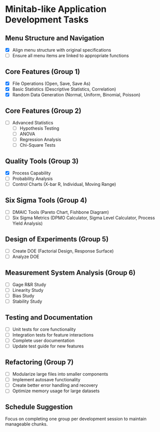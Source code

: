 # Minitab-like Application Development Tasks

## Menu Structure and Navigation
- [x] Align menu structure with original specifications
- [ ] Ensure all menu items are linked to appropriate functions

## Core Features (Group 1)
- [x] File Operations (Open, Save, Save As)
- [x] Basic Statistics (Descriptive Statistics, Correlation)
- [x] Random Data Generation (Normal, Uniform, Binomial, Poisson)

## Core Features (Group 2)
- [ ] Advanced Statistics
  - [ ] Hypothesis Testing
  - [ ] ANOVA
  - [ ] Regression Analysis
  - [ ] Chi-Square Tests

## Quality Tools (Group 3)
- [x] Process Capability
- [ ] Probability Analysis
- [ ] Control Charts (X-bar R, Individual, Moving Range)

## Six Sigma Tools (Group 4)
- [ ] DMAIC Tools (Pareto Chart, Fishbone Diagram)
- [ ] Six Sigma Metrics (DPMO Calculator, Sigma Level Calculator, Process Yield Analysis)

## Design of Experiments (Group 5)
- [ ] Create DOE (Factorial Design, Response Surface)
- [ ] Analyze DOE

## Measurement System Analysis (Group 6)
- [ ] Gage R&R Study
- [ ] Linearity Study
- [ ] Bias Study
- [ ] Stability Study

## Testing and Documentation
- [ ] Unit tests for core functionality
- [ ] Integration tests for feature interactions
- [ ] Complete user documentation
- [ ] Update test guide for new features

## Refactoring (Group 7)
- [ ] Modularize large files into smaller components
- [ ] Implement autosave functionality
- [ ] Create better error handling and recovery
- [ ] Optimize memory usage for large datasets

## Schedule Suggestion
Focus on completing one group per development session to maintain manageable chunks. 